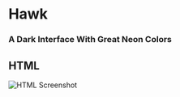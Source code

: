 # Hawk
### A Dark Interface With Great Neon Colors

## HTML
![HTML Screenshot](https://github.com/alpaturks/Brackets-Theme/tree/master/screenshots/html.png)
